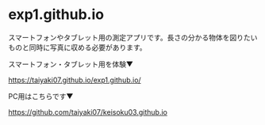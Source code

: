 # exp1.github.io
スマートフォンやタブレット用の測定アプリです。長さの分かる物体を図りたいものと同時に写真に収める必要があります。


スマートフォン・タブレット用を体験▼

https://taiyaki07.github.io/exp1.github.io/


PC用はこちらです▼

https://github.com/taiyaki07/keisoku03.github.io
